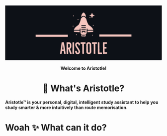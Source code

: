 ![](Aristotle-New.png)

<html>
<p align = center>
  <b>Welcome to Aristotle!<b>

  <h1 align="center">💎 What's Aristotle?  </h1>
 </p> 
    Aristotle™ is your personal, digital, intelligent study assistant to help you study smarter & more intuitively than route memorisation. 
    
<html>
  <body>
    <h1> Woah ✨ What can it do? </h1>
  </body>
 </html>



